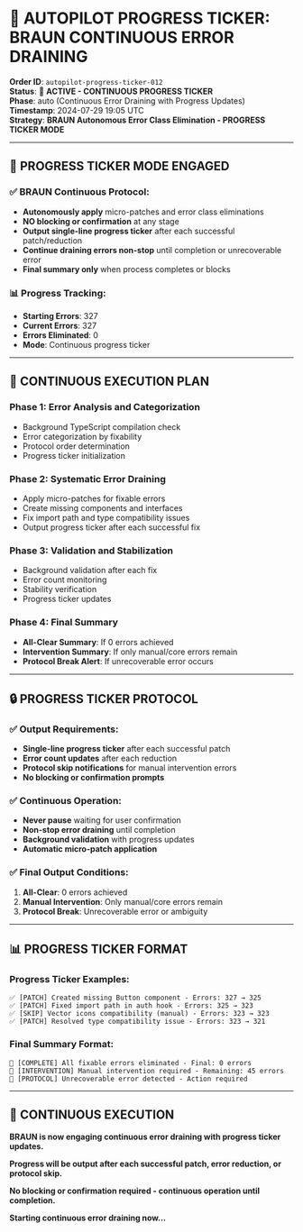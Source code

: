 # 🚀 **AUTOPILOT PROGRESS TICKER: BRAUN CONTINUOUS ERROR DRAINING**

**Order ID**: `autopilot-progress-ticker-012`  
**Status**: 🚀 **ACTIVE - CONTINUOUS PROGRESS TICKER**  
**Phase**: auto (Continuous Error Draining with Progress Updates)  
**Timestamp**: 2024-07-29 19:05 UTC  
**Strategy**: **BRAUN Autonomous Error Class Elimination - PROGRESS TICKER MODE**

---

## 🚀 **PROGRESS TICKER MODE ENGAGED**

### **✅ BRAUN Continuous Protocol:**
- **Autonomously apply** micro-patches and error class eliminations
- **NO blocking or confirmation** at any stage
- **Output single-line progress ticker** after each successful patch/reduction
- **Continue draining errors non-stop** until completion or unrecoverable error
- **Final summary only** when process completes or blocks

### **📊 Progress Tracking:**
- **Starting Errors**: 327
- **Current Errors**: 327
- **Errors Eliminated**: 0
- **Mode**: Continuous progress ticker

---

## 🎯 **CONTINUOUS EXECUTION PLAN**

### **Phase 1: Error Analysis and Categorization**
- Background TypeScript compilation check
- Error categorization by fixability
- Protocol order determination
- Progress ticker initialization

### **Phase 2: Systematic Error Draining**
- Apply micro-patches for fixable errors
- Create missing components and interfaces
- Fix import path and type compatibility issues
- Output progress ticker after each successful fix

### **Phase 3: Validation and Stabilization**
- Background validation after each fix
- Error count monitoring
- Stability verification
- Progress ticker updates

### **Phase 4: Final Summary**
- **All-Clear Summary**: If 0 errors achieved
- **Intervention Summary**: If only manual/core errors remain
- **Protocol Break Alert**: If unrecoverable error occurs

---

## 🔒 **PROGRESS TICKER PROTOCOL**

### **✅ Output Requirements:**
- **Single-line progress ticker** after each successful patch
- **Error count updates** after each reduction
- **Protocol skip notifications** for manual intervention errors
- **No blocking or confirmation prompts**

### **✅ Continuous Operation:**
- **Never pause** waiting for user confirmation
- **Non-stop error draining** until completion
- **Background validation** with progress updates
- **Automatic micro-patch application**

### **✅ Final Output Conditions:**
1. **All-Clear**: 0 errors achieved
2. **Manual Intervention**: Only manual/core errors remain
3. **Protocol Break**: Unrecoverable error or ambiguity

---

## 📊 **PROGRESS TICKER FORMAT**

### **Progress Ticker Examples:**
```
✅ [PATCH] Created missing Button component - Errors: 327 → 325
✅ [PATCH] Fixed import path in auth hook - Errors: 325 → 323
✅ [SKIP] Vector icons compatibility (manual) - Errors: 323 → 323
✅ [PATCH] Resolved type compatibility issue - Errors: 323 → 321
```

### **Final Summary Format:**
```
🎯 [COMPLETE] All fixable errors eliminated - Final: 0 errors
🎯 [INTERVENTION] Manual intervention required - Remaining: 45 errors
🎯 [PROTOCOL] Unrecoverable error detected - Action required
```

---

## 🚀 **CONTINUOUS EXECUTION**

**BRAUN is now engaging continuous error draining with progress ticker updates.**

**Progress will be output after each successful patch, error reduction, or protocol skip.**

**No blocking or confirmation required - continuous operation until completion.**

**Starting continuous error draining now...** 